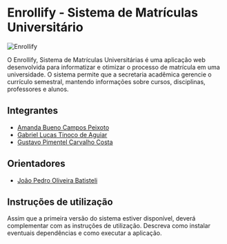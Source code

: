 # Enrollify - Sistema de Matrículas Universitário

![Enrollify](https://github.com/user-attachments/assets/92ed0005-4025-4966-90ef-088a915ee546)

O Enrollify, Sistema de Matrículas Universitárias é uma aplicação web desenvolvida para informatizar e otimizar o processo de matrícula em uma universidade. O sistema permite que a secretaria acadêmica gerencie o currículo semestral, mantendo informações sobre cursos, disciplinas, professores e alunos.

## Integrantes

* [Amanda Bueno Campos Peixoto](https://github.com/abc-peixoto)
* [Gabriel Lucas Tinoco de Aguiar](https://github.com/gabrieltinoco)
* [Gustavo Pimentel Carvalho Costa](https://github.com/gustavo-p0)

## Orientadores
* [João Pedro Oliveira Batisteli]()

## Instruções de utilização
Assim que a primeira versão do sistema estiver disponível, deverá complementar com as instruções de utilização. Descreva como instalar eventuais dependências e como executar a aplicação.
